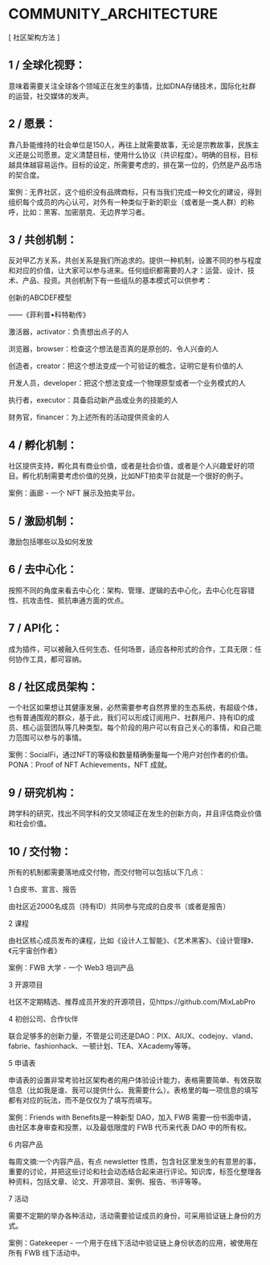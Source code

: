 # COMMUNITY_ARCHITECTURE
[ 社区架构方法 ]



## 1 / 全球化视野：

意味着需要关注全球各个领域正在发生的事情，比如DNA存储技术，国际化社群的运营，社交媒体的发声。



## 2 / 愿景：
靠八卦能维持的社会单位是150人，再往上就需要故事，无论是宗教故事，民族主义还是公司愿景。定义清楚目标，使用什么协议（共识程度）。明确的目标，目标越具体越容易运作。目标的设定，所需要考虑的，排在第一位的，仍然是产品市场的契合度。

案例：无界社区，这个组织没有品牌商标，只有当我们完成一种文化的建设，得到组织每个成员的内心认可，对外有一种类似于新的职业（或者是一类人群）的称呼，比如：黑客、加密朋克、无边界学习者。



## 3 / 共创机制：

反对甲乙方关系，共创关系是我们所追求的。提供一种机制，设置不同的参与程度和对应的价值，让大家可以参与进来。任何组织都需要的人才：运营、设计、技术、产品、投资。共创机制下有一些组队的基本模式可以供参考：



创新的ABCDEF模型

——《菲利普•科特勒传》

激活器，activator：负责想出点子的人

浏览器，browser：检查这个想法是否真的是原创的、令人兴奋的人

创造者，creator：把这个想法变成一个可验证的概念，证明它是有价值的人

开发人员，developer：把这个想法变成一个物理原型或者一个业务模式的人

执行者，executor：具备启动新产品或业务的技能的人

财务官，financer：为上述所有的活动提供资金的人





## 4 / 孵化机制：

社区提供支持，孵化具有商业价值，或者是社会价值，或者是个人兴趣爱好的项目。孵化机制需要考虑价值的兑换，比如NFT拍卖平台就是一个很好的例子。

案例：画廊 - 一个 NFT 展示及拍卖平台。

## 5 / 激励机制：

激励包括哪些以及如何发放


## 6 / 去中心化：

按照不同的角度来看去中心化：架构、管理、逻辑的去中心化，去中心化在容错性、抗攻击性、抵抗串通方面的优点。


## 7 / API化：

成为插件，可以被融入任何生态、任何场景，适应各种形式的合作，工具无限：任何协作工具，都可容纳。



## 8 / 社区成员架构：

一个社区如果想让其健康发展，必然需要参考自然界里的生态系统，有超级个体，也有普通围观的群众，基于此，我们可以形成订阅用户、社群用户、持有ID的成员、核心运营团队等几种类型。每个阶段的用户可以有自己关心的事情，和自己能力范围可以参与的事情。

案例：SocialFi，通过NFT的等级和数量精确衡量每一个用户对创作者的价值。PONA：Proof of NFT Achievements，NFT 成就。


## 9 / 研究机构：

跨学科的研究，找出不同学科的交叉领域正在发生的创新方向，并且评估商业价值和社会价值。



## 10 / 交付物：

所有的机制都需要落地成交付物，而交付物可以包括以下几点：



1 白皮书、宣言、报告

由社区近2000名成员（持有ID）共同参与完成的白皮书（或者是报告）



2 课程

由社区核心成员发布的课程，比如《设计人工智能》、《艺术黑客》、《设计管理》、《元宇宙创作者》

案例：FWB 大学 - 一个 Web3 培训产品


3 开源项目

社区不定期精选、推荐成员开发的开源项目，见https://github.com/MixLabPro



4 初创公司、合作伙伴

联合足够多的创新力量，不管是公司还是DAO：PIX、AIUX、codejoy、vland、fabrie、fashionhack、一顿计划、TEA、XAcademy等等。



5 申请表

申请表的设置非常考验社区架构者的用户体验设计能力，表格需要简单、有效获取信息（比如我是谁、我可以提供什么、我需要什么）。表格里的每一项信息的填写都有对应的玩法，而不是仅仅为了填写而填写。

案例：Friends with Benefits是一种新型 DAO，加入 FWB 需要一份书面申请，由社区本身审查和投票，以及最低限度的 FWB 代币来代表 DAO 中的所有权。


6 内容产品

每周文摘:一个内容产品，有点 newsletter 性质，包含社区里发生的有意思的事，重要的讨论，并把这些讨论和社会动态结合起来进行评论。知识库，标签化整理各种资料，包括文章、论文、开源项目、案例、报告、书评等等。


7 活动

需要不定期的举办各种活动，活动需要验证成员的身份，可采用验证链上身份的方式。

案例：Gatekeeper - 一个用于在线下活动中验证链上身份状态的应用，被使用在所有 FWB 线下活动中。

